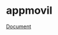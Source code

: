 # appmovil

[Document](https://docs.google.com/document/d/1TNsrT-aimB-ssgER4yDlH4kMAJR0hgpEYbGIS0NRms0/edit?usp=sharing)

